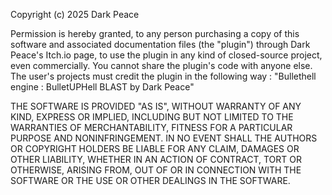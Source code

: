 Copyright (c) 2025 Dark Peace

Permission is hereby granted, to any person purchasing
a copy of this software and associated documentation files (the "plugin")
through Dark Peace's Itch.io page, to use the plugin in any kind of closed-source project, even commercially.
You cannot share the plugin's code with anyone else.
The user's projects must credit the plugin in the following way :
"Bullethell engine : BulletUPHell BLAST by Dark Peace"

THE SOFTWARE IS PROVIDED "AS IS", WITHOUT WARRANTY OF ANY KIND, EXPRESS OR IMPLIED,
INCLUDING BUT NOT LIMITED TO THE WARRANTIES OF MERCHANTABILITY,
FITNESS FOR A PARTICULAR PURPOSE AND NONINFRINGEMENT.
IN NO EVENT SHALL THE AUTHORS OR COPYRIGHT HOLDERS BE LIABLE FOR ANY CLAIM,
DAMAGES OR OTHER LIABILITY, WHETHER IN AN ACTION OF CONTRACT, TORT OR OTHERWISE,
ARISING FROM, OUT OF OR IN CONNECTION WITH THE SOFTWARE OR THE USE OR OTHER DEALINGS IN THE SOFTWARE.
